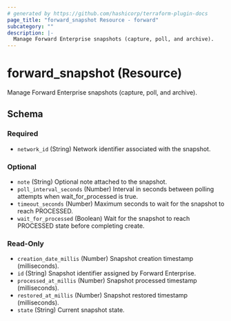 ```yaml
---
# generated by https://github.com/hashicorp/terraform-plugin-docs
page_title: "forward_snapshot Resource - forward"
subcategory: ""
description: |-
  Manage Forward Enterprise snapshots (capture, poll, and archive).
---
```


# forward_snapshot (Resource)

Manage Forward Enterprise snapshots (capture, poll, and archive).



<!-- schema generated by tfplugindocs -->
## Schema

### Required

- `network_id` (String) Network identifier associated with the snapshot.

### Optional

- `note` (String) Optional note attached to the snapshot.
- `poll_interval_seconds` (Number) Interval in seconds between polling attempts when wait_for_processed is true.
- `timeout_seconds` (Number) Maximum seconds to wait for the snapshot to reach PROCESSED.
- `wait_for_processed` (Boolean) Wait for the snapshot to reach PROCESSED state before completing create.

### Read-Only

- `creation_date_millis` (Number) Snapshot creation timestamp (milliseconds).
- `id` (String) Snapshot identifier assigned by Forward Enterprise.
- `processed_at_millis` (Number) Snapshot processed timestamp (milliseconds).
- `restored_at_millis` (Number) Snapshot restored timestamp (milliseconds).
- `state` (String) Current snapshot state.
